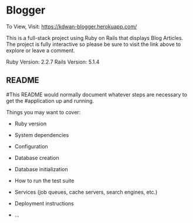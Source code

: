 # Blogger

To View, Visit: https://kdwan-blogger.herokuapp.com/

This is a full-stack project using Ruby on Rails that displays Blog Articles.  The project is fully interactive so please be sure to visit the link above to explore or leave a comment.

Ruby Version: 2.2.7
Rails Version: 5.1.4




## README

#This README would normally document whatever steps are necessary to get the
#application up and running.

Things you may want to cover:

* Ruby version

* System dependencies

* Configuration

* Database creation

* Database initialization

* How to run the test suite

* Services (job queues, cache servers, search engines, etc.)

* Deployment instructions

* ...

